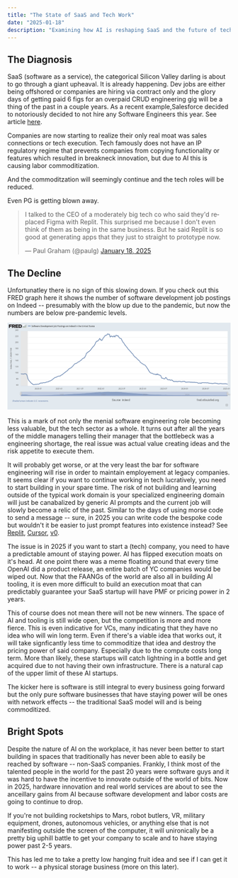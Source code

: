 ```yaml
---
title: "The State of SaaS and Tech Work"
date: "2025-01-18"
description: "Examining how AI is reshaping SaaS and the future of tech work"
---
```


## The Diagnosis
SaaS (software as a service), the categorical Silicon Valley darling is about to go through a giant upheaval. It is already happening. Dev jobs are either being offshored or companies are hiring via contract only and the glory days of getting paid 6 figs for an overpaid CRUD engineering gig will be a thing of the past in a couple years. As a recent example,Salesforce decided to notoriously decided to not hire any Software Engineers this year. See article [here](https://www.salesforceben.com/salesforce-will-hire-no-more-software-engineers-in-2025-says-marc-benioff/).

Companies are now starting to realize their only real moat was sales connections or tech execution. Tech famously does not have an IP regulatory regime that prevents companies from copying functionality or features which resulted in breakneck innovation, but due to AI this is causing labor commoditization. 

And the commoditzation will seemingly continue and the tech roles will be reduced.

Even PG is getting blown away.
<blockquote class="twitter-tweet">
<p lang="en" dir="ltr">I talked to the CEO of a moderately big tech co who said they'd replaced Figma with Replit. This surprised me because I don't even think of them as being in the same business. But he said Replit is so good at generating apps that they just to straight to prototype now.</p>&mdash; Paul Graham (@paulg) <a href="https://twitter.com/paulg/status/1880594118927430068?ref_src=twsrc%5Etfw">January 18, 2025</a>
</blockquote>
<script async src="https://platform.twitter.com/widgets.js" charset="utf-8"></script>



## The Decline
Unfortunatley there is no sign of this slowing down. If you check out this FRED graph here it shows the number of software development job postings on Indeed -- presumably with the blow up due to the pandemic, but now the numbers are below pre-pandemic levels.


![Software Development Job Postings](./fred.png)

This is a mark of not only the menial software engineering role becoming less valuable, but the tech sector as a whole. It turns out after all the years of the middle managers telling their manager that the bottlebeck was a engineering shortage, the real issue was actual value creating ideas and the risk appetite to execute them. 

It will probably get worse, or at the very least the bar for software engineering will rise in order to maintain employement at legacy companies.  It seems clear if you want to continue working in tech lucratively, you need to start building in your spare time. The risk of not building and learning outside of the typical work domain is your specialized engineering domain will just be canabalized by generic AI prompts and the current job will slowly become a relic of the past. Similar to the days of using morse code to send a message -- sure, in 2025 you can write code the bespoke code but wouldn't it be easier to just prompt features into existence instead? See [Replit](https://replit.com), [Cursor](https://cursor.sh), [v0](https://v0.dev).

The issue is in 2025 if you want to start a (tech) company, you need to have a predictable amount of staying power. AI has flipped execution moats on it's head. At one point there was a meme floating around that every time OpenAI did a product release, an entire batch of YC companies would be wiped out. Now that the FAANGs of the world are also all in building AI tooling, it is even more difficult to build an execution moat that can predictably guarantee your SaaS startup will have PMF or pricing power in 2 years.

This of course does not mean there will not be new winners. The space of AI and tooling is still wide open, but the competition is more and more fierce. This is even indicative for VCs, many indicating that they have no idea who will win long term. Even if there's a viable idea that works out, it will take signficantly less time to commoditize that idea and destroy the pricing power of said company. Especially due to the compute costs long term. More than likely, these startups will catch lightning in a bottle and get acquired due to not having their own infrastructure. There is a natural cap of the upper limit of these AI startups. 

The kicker here is software is still integral to every business going forward but the only pure software businesses that have staying power will be ones with network effects -- the traditional SaaS model will and is being commoditized.


## Bright Spots
Despite the nature of AI on the workplace, it has never been better to start building in spaces that traditionally has never been able to easily be reached by software -- non-SaaS companies. Frankly, I think most of the talented people in the world for the past 20 years were software guys and it was hard to have the incentive to innovate outside of the world of bits. Now in 2025, hardware innovation and real world services are about to see the anceillary gains from AI because software development and labor costs are going to continue to drop.

If you're not building rocketships to Mars, robot butlers, VR, military equipment, drones, autonomous vehicles, or anything else that is not manifesting outside the screen of the computer, it will unironically be a pretty big uphill battle to get your company to scale and to have staying power past 2-5 years. 

This has led me to take a pretty low hanging fruit idea and see if I can get it to work -- a physical storage business (more on this later).

